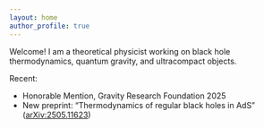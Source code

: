 ```yaml
---
layout: home
author_profile: true
---
```


Welcome! I am a theoretical physicist working on black hole thermodynamics, quantum gravity, and ultracompact objects.

Recent:
- Honorable Mention, Gravity Research Foundation 2025
- New preprint: “Thermodynamics of regular black holes in AdS” ([arXiv:2505.11623](https://arxiv.org/abs/2505.11623))

